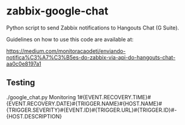 # zabbix-google-chat
Python script to send Zabbix notifications to Hangouts Chat (G Suite).

Guidelines on how to use this code are available at:

https://medium.com/monitoracaodeti/enviando-notifica%C3%A7%C3%B5es-do-zabbix-via-api-do-hangouts-chat-aa0c0e8197a1

## Testing

./google_chat.py Monitoring 1#{EVENT.RECOVERY.TIME}#{EVENT.RECOVERY.DATE}#{TRIGGER.NAME}#{HOST.NAME}#{TRIGGER.SEVERITY}#{EVENT.ID}#{TRIGGER.URL}#{TRIGGER.ID}#- {HOST.DESCRIPTION}
